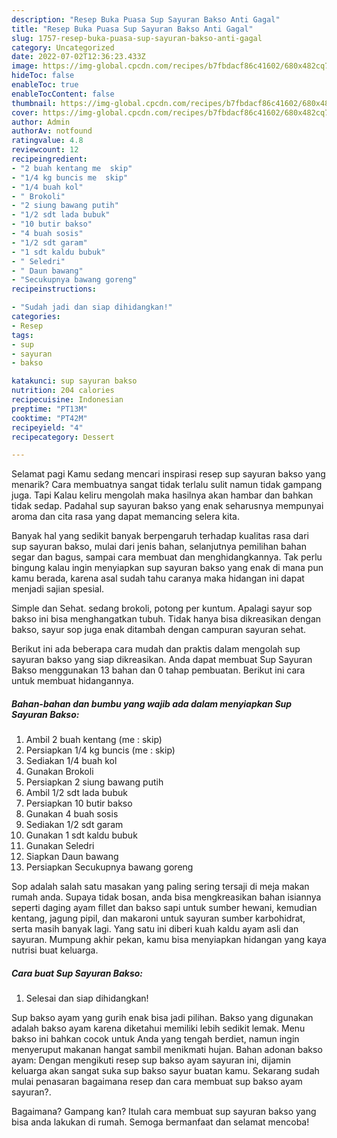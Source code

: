 ```yaml
---
description: "Resep Buka Puasa Sup Sayuran Bakso Anti Gagal"
title: "Resep Buka Puasa Sup Sayuran Bakso Anti Gagal"
slug: 1757-resep-buka-puasa-sup-sayuran-bakso-anti-gagal
category: Uncategorized
date: 2022-07-02T12:36:23.433Z
image: https://img-global.cpcdn.com/recipes/b7fbdacf86c41602/680x482cq70/sup-sayuran-bakso-foto-resep-utama.jpg
hideToc: false
enableToc: true
enableTocContent: false
thumbnail: https://img-global.cpcdn.com/recipes/b7fbdacf86c41602/680x482cq70/sup-sayuran-bakso-foto-resep-utama.jpg
cover: https://img-global.cpcdn.com/recipes/b7fbdacf86c41602/680x482cq70/sup-sayuran-bakso-foto-resep-utama.jpg
author: Admin
authorAv: notfound
ratingvalue: 4.8
reviewcount: 12
recipeingredient:
- "2 buah kentang me  skip"
- "1/4 kg buncis me  skip"
- "1/4 buah kol"
- " Brokoli"
- "2 siung bawang putih"
- "1/2 sdt lada bubuk"
- "10 butir bakso"
- "4 buah sosis"
- "1/2 sdt garam"
- "1 sdt kaldu bubuk"
- " Seledri"
- " Daun bawang"
- "Secukupnya bawang goreng"
recipeinstructions:

- "Sudah jadi dan siap dihidangkan!"
categories:
- Resep
tags:
- sup
- sayuran
- bakso

katakunci: sup sayuran bakso 
nutrition: 204 calories
recipecuisine: Indonesian
preptime: "PT13M"
cooktime: "PT42M"
recipeyield: "4"
recipecategory: Dessert

---
```



Selamat pagi Kamu sedang mencari inspirasi resep sup sayuran bakso yang menarik? Cara membuatnya sangat tidak terlalu sulit namun tidak gampang juga. Tapi Kalau keliru mengolah maka hasilnya akan hambar dan bahkan tidak sedap. Padahal sup sayuran bakso yang enak seharusnya mempunyai aroma dan cita rasa yang dapat memancing selera kita.


Banyak hal yang sedikit banyak berpengaruh terhadap kualitas rasa dari sup sayuran bakso, mulai dari jenis bahan, selanjutnya pemilihan bahan segar dan bagus, sampai cara membuat dan menghidangkannya. Tak perlu bingung kalau ingin menyiapkan sup sayuran bakso yang enak di mana pun kamu berada, karena asal sudah tahu caranya maka hidangan ini dapat menjadi sajian spesial.

Simple dan Sehat. sedang brokoli, potong per kuntum. Apalagi sayur sop bakso ini bisa menghangatkan tubuh. Tidak hanya bisa dikreasikan dengan bakso, sayur sop juga enak ditambah dengan campuran sayuran sehat.


Berikut ini ada beberapa cara mudah dan praktis dalam mengolah sup sayuran bakso yang siap dikreasikan. Anda dapat membuat Sup Sayuran Bakso menggunakan 13 bahan dan 0 tahap pembuatan. Berikut ini cara untuk membuat hidangannya.

<!--inarticleads1-->

##### Bahan-bahan dan bumbu yang wajib ada dalam menyiapkan Sup Sayuran Bakso:

1. Ambil 2 buah kentang (me : skip)
1. Persiapkan 1/4 kg buncis (me : skip)
1. Sediakan 1/4 buah kol
1. Gunakan  Brokoli
1. Persiapkan 2 siung bawang putih
1. Ambil 1/2 sdt lada bubuk
1. Persiapkan 10 butir bakso
1. Gunakan 4 buah sosis
1. Sediakan 1/2 sdt garam
1. Gunakan 1 sdt kaldu bubuk
1. Gunakan  Seledri
1. Siapkan  Daun bawang
1. Persiapkan Secukupnya bawang goreng


Sop adalah salah satu masakan yang paling sering tersaji di meja makan rumah anda. Supaya tidak bosan, anda bisa mengkreasikan bahan isiannya seperti daging ayam fillet dan bakso sapi untuk sumber hewani, kemudian kentang, jagung pipil, dan makaroni untuk sayuran sumber karbohidrat, serta masih banyak lagi. Yang satu ini diberi kuah kaldu ayam asli dan sayuran. Mumpung akhir pekan, kamu bisa menyiapkan hidangan yang kaya nutrisi buat keluarga. 

<!--inarticleads2-->

##### Cara buat Sup Sayuran Bakso:


1. Selesai dan siap dihidangkan!

Sup bakso ayam yang gurih enak bisa jadi pilihan. Bakso yang digunakan adalah bakso ayam karena diketahui memiliki lebih sedikit lemak. Menu bakso ini bahkan cocok untuk Anda yang tengah berdiet, namun ingin menyeruput makanan hangat sambil menikmati hujan. Bahan adonan bakso ayam: Dengan mengikuti resep sup bakso ayam sayuran ini, dijamin keluarga akan sangat suka sup bakso sayur buatan kamu. Sekarang sudah mulai penasaran bagaimana resep dan cara membuat sup bakso ayam sayuran?. 

Bagaimana? Gampang kan? Itulah cara membuat sup sayuran bakso yang bisa anda lakukan di rumah. Semoga bermanfaat dan selamat mencoba!
